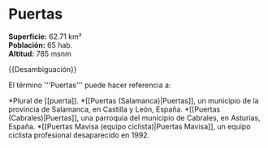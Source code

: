 # Puertas

**Superficie:** 62.71 km²  
**Población:** 65 hab.  
**Altitud:** 785 msnm  

{{Desambiguación}}

El término '''Puertas''' puede hacer referencia a:

*Plural de [[puerta]].
*[[Puertas (Salamanca)|Puertas]], un municipio de la provincia de Salamanca, en Castilla y León, España.
*[[Puertas (Cabrales)|Puertas]], una parroquia del municipio de Cabrales, en Asturias, España.
*[[Puertas Mavisa (equipo ciclista)|Puertas Mavisa]], un equipo ciclista profesional desaparecido en 1992.